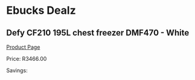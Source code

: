 
# Ebucks Dealz
## Defy CF210 195L chest freezer DMF470 - White
[Product Page](https://www.ebucks.com/web/shop/productSelected.do?prodId=993225598&catId=704986856)

Price: R3466.00

Savings: 


	